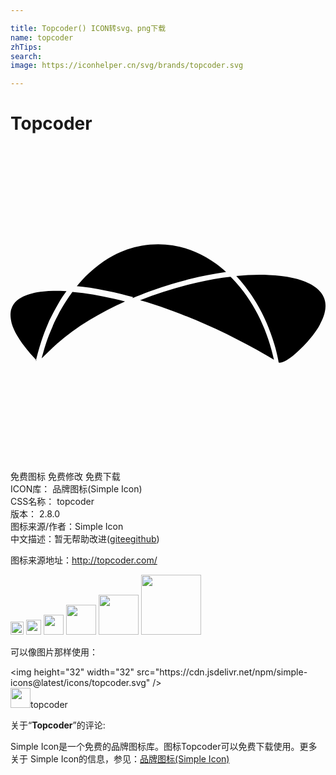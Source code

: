 ```yaml
---

title: Topcoder() ICON转svg、png下载
name: topcoder
zhTips: 
search: 
image: https://iconhelper.cn/svg/brands/topcoder.svg

---
```


# Topcoder  <small style="font-size: 60%;font-weight: 100"></small>

<div id="svg" class="svg-wrap">
<svg role="img" viewBox="0 0 24 24" xmlns="http://www.w3.org/2000/svg"><title>Topcoder icon</title><path d="M20.514 16.517c.192-.026.376-.112.542-.21.345-.201.646-.473.936-.75.226-.214.444-.436.653-.67.12-.146.256-.296.376-.451.105-.143.21-.285.315-.436.076-.115.15-.23.212-.35.33-.598.601-1.336.361-2.016-.031-.094-.076-.185-.121-.27-.091-.154-.211-.291-.331-.413-.21-.201-.468-.36-.723-.489-.376-.188-.781-.313-1.201-.406-.603-.137-1.205-.201-1.821-.226-.842-.041-1.684-.006-2.512.076.105.109.196.225.301.338.195.226.392.467.571.723.227.3.437.631.647.962.602.992 1.054 2.075 1.383 3.173.105.33.182.662.255 1.008.031.12.048.256.077.391l.08.016zm-18.585-.151c.052-.204.105-.412.16-.616.08-.301.176-.6.266-.896.069-.217.15-.429.227-.645.09-.225.185-.45.277-.676.033-.076.061-.153.098-.23.102-.215.211-.427.322-.637.135-.242.256-.481.391-.707.18-.316.377-.602.586-.888l.016-.015c-.331-.016-.677-.016-1.008-.016-.24 0-.496.016-.736.045-.166.016-.33.031-.496.061-.121.016-.24.045-.361.075-.586.15-1.248.421-1.533 1.007-.031.076-.061.151-.091.242-.032.12-.047.27-.047.406 0 .211.045.421.089.632.091.315.242.617.393.902.285.496.646.962 1.022 1.398l.481.525-.056.033zm18.151-.045c-.492-2.302-1.546-4.532-3.194-6.236l-.083-.086-.041-.04c-.2.014-.399.045-.603.074-2.154.332-4.26.918-6.285 1.715.168.045.336.09.507.15.706.226 1.413.466 2.108.723 2.421.902 4.755 2.029 6.998 3.322l.586.347.007.031zm-17.706-.139l.873-.843c.15-.143.15-.142.301-.28 1.533-1.354 3.318-2.375 5.18-3.217-.275-.076-.549-.136-.824-.195-1.053-.241-2.113-.437-3.188-.527-.084.121-.166.227-.247.346-.181.271-.354.527-.517.813-.15.24-.271.481-.392.723-.104.195-.21.391-.286.586-.029.045-.045.105-.06.15-.091.226-.195.451-.286.677-.074.181-.135.36-.195.541-.09.286-.18.557-.255.843-.046.15-.091.301-.12.45l.016-.067zm6.914-4.587c.21-.091.417-.175.628-.255.233-.094.466-.182.7-.269 1.023-.376 2.061-.692 3.113-.947.873-.211 1.744-.376 2.633-.511l.06-.016c-.241-.226-.496-.421-.752-.617-.481-.36-1.007-.662-1.563-.902-1.295-.556-2.723-.736-4.105-.48-.753.134-1.491.39-2.167.752-1.067.571-2 1.383-2.768 2.315l-.03.016.466.044.572.076c.813.135 1.594.301 2.391.48.301.076.587.151.873.227l-.051.087z"/></svg>
</div>
<detail full-name='topcoder'></detail>

<div class="detail-page">
<p>
<span><span class="badge-success badge">免费图标</span> <span class="badge-success badge">免费修改</span>  <span class="badge-success badge">免费下载</span> </span>
<br/>
<span>
ICON库：
<span class="badge-secondary badge">品牌图标(Simple Icon)</span> 
</span>
<br/>
<span>
CSS名称：
<span class="badge-secondary badge">topcoder</span> 
</span>

<br/>
<span>
版本：
<span class="badge-secondary badge">2.8.0</span> 
</span>
<br/>
<span>图标来源/作者：<span class="badge-light badge">Simple Icon</span></span> 
<br/>
<span class="zh-detail">中文描述：暂无<span class="help-link"><span>帮助改进</span>(<a href="https://gitee.com/liuwave/icon-helper/edit/master/json/brands/topcoder.json" target="_blank" rel="noopener noreferrer">gitee</a><a href="https://github.com/liuwave/icon-helper/edit/master/json/brands/topcoder.json" target="_blank" rel="noopener noreferrer">github</a></span>)</span><br/>
</p>
</div><div class="description description alert alert-light"><p>图标来源地址：<a href="http://topcoder.com/" target="_blank" rel="noopener noreferrer">http://topcoder.com/</a></p></div>
<div class="alert alert-dark">
<img height="21" width="21" src="https://cdn.jsdelivr.net/npm/simple-icons@latest/icons/topcoder.svg" />
<img height="24" width="24" src="https://cdn.jsdelivr.net/npm/simple-icons@latest/icons/topcoder.svg" />
<img height="32" width="32" src="https://cdn.jsdelivr.net/npm/simple-icons@latest/icons/topcoder.svg" />
<img height="48" width="48" src="https://cdn.jsdelivr.net/npm/simple-icons@latest/icons/topcoder.svg" />
<img height="64" width="64" src="https://cdn.jsdelivr.net/npm/simple-icons@latest/icons/topcoder.svg" />
<img height="96" width="96" src="https://cdn.jsdelivr.net/npm/simple-icons@latest/icons/topcoder.svg" />

</div>
<div>
  <p>可以像图片那样使用：    
  </p>
  <div class="alert alert-primary" style="font-size: 14px">
    &lt;img height="32" width="32" src="https://cdn.jsdelivr.net/npm/simple-icons@latest/icons/topcoder.svg" /&gt;
    <copy-btn content='<img height="32" width="32" src="https://cdn.jsdelivr.net/npm/simple-icons@latest/icons/topcoder.svg" />'></copy-btn>
  </div>
  <div class="alert alert-secondary">
    <img height="32" width="32" src="https://cdn.jsdelivr.net/npm/simple-icons@latest/icons/topcoder.svg" />topcoder
    <copy-btn content="topcoder" btn-title="复制图标名称"></copy-btn>
  </div>
</div>
<div class="icon-detail__container">
<p>关于“<b>Topcoder</b>”的评论:</p>
</div>
<Vssue title="关于“Topcoder”的评论" />
<div><p>Simple Icon是一个免费的品牌图标库。图标Topcoder可以免费下载使用。更多关于  Simple Icon的信息，参见：<a target="_blank" href="https://iconhelper.cn/brands.html">品牌图标(Simple Icon)</a>
</p></div>
